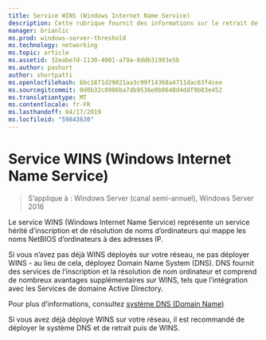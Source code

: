 ```yaml
---
title: Service WINS (Windows Internet Name Service)
description: Cette rubrique fournit des informations sur le retrait de WINS et à l’aide de DNS pour les services de résolution de noms sur votre réseau.
manager: brianlic
ms.prod: windows-server-threshold
ms.technology: networking
ms.topic: article
ms.assetid: 32eabe7d-1130-4001-a79a-8ddb31993e5b
ms.author: pashort
author: shortpatti
ms.openlocfilehash: bbc1871d29021aa3c99f14368a4711dac63f4cee
ms.sourcegitcommit: 0d0b32c8986ba7db9536e0b8648d4ddf9b03e452
ms.translationtype: MT
ms.contentlocale: fr-FR
ms.lasthandoff: 04/17/2019
ms.locfileid: "59843630"
---
```

#  <a name="windows-internet-name-service-wins"></a>Service WINS (Windows Internet Name Service)

>S’applique à : Windows Server (canal semi-annuel), Windows Server 2016

Le service WINS (Windows Internet Name Service) représente un service hérité d’inscription et de résolution de noms d’ordinateurs qui mappe les noms NetBIOS d’ordinateurs à des adresses IP.

Si vous n’avez pas déjà WINS déployés sur votre réseau, ne pas déployer WINS - au lieu de cela, déployez Domain Name System \(DNS\). DNS fournit des services de l’inscription et la résolution de nom ordinateur et comprend de nombreux avantages supplémentaires sur WINS, tels que l’intégration avec les Services de domaine Active Directory.

Pour plus d’informations, consultez [système DNS (Domain Name)](https://docs.microsoft.com/windows-server/networking/dns/dns-top)

Si vous avez déjà déployé WINS sur votre réseau, il est recommandé de déployer le système DNS et de retrait puis de WINS.
